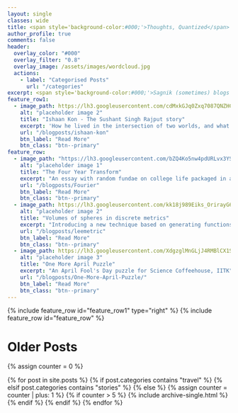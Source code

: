 ```yaml
---
layout: single
classes: wide
title: <span style='background-color:#000;'>Thoughts, Quantized</span>
author_profile: true
comments: false
header:
  overlay_color: "#000"
  overlay_filter: "0.8"
  overlay_image: /assets/images/wordcloud.jpg
  actions:
    - label: "Categorised Posts"
      url: "/categories"  
excerpt: <span style='background-color:#000;'>Sagnik (sometimes) blogs here</span>
feature_row1:
  - image_path: https://lh3.googleusercontent.com/cdMxkGJq0Zxq7087QNZHCu41ro3f5boLVrEIWQbGItSScHNbyKmDOsTpw11n_QRosTgZ4GHFaV1YDU--WAoHJV3anFChOaYH699dTIJzU--I1kzhDNpTb7GU1X5MQ_AV3yBXr4yS85I=w2400
    alt: "placeholder image 2"
    title: "Ishaan Kon - The Sushant Singh Rajput story"
    excerpt: 'How he lived in the intersection of two worlds, and what he meant to me as I was growing up'
    url: "/blogposts/ishaan-kon"
    btn_label: "Read More"
    btn_class: "btn--primary"
feature_row:
  - image_path: "https://lh3.googleusercontent.com/bZQ4Ko5nw4pdURLvx3YSFA83XdlGoipkk7-oB5ENcewybwAxkEihFIjq9NQL_kLIML0WVL_7T-ljdeUdHy1zttBPOtlK9FZSEH7TpEcsJWc5bP0pOb-oY_b84a_HCttX9syz_s9SLrI=w2400"
    alt: "placeholder image 1"
    title: "The Four Year Transform"
    excerpt: "An essay with random fundae on college life packaged in a giant pun"
    url: "/blogposts/Fourier"
    btn_label: "Read More"
    btn_class: "btn--primary"
  - image_path: https://lh3.googleusercontent.com/kk18j989Eiks_OrirayG6o2MY6XMKLJ6VjqW3p1od0tJnn9_Vut3BHepPhbNKFxyi90Tty1Ji3tgMitM8_3PNlElGt38BGcI49B2aQa9_7auSEuh9qWfFNc9o8N5CmEeDYoo_teOcLA=w2400
    alt: "placeholder image 2"
    title: "Volumes of spheres in discrete metrics"
    excerpt: "Introducing a new technique based on generating functions"
    url: "/blogposts/leemetric"
    btn_label: "Read More"
    btn_class: "btn--primary"
  - image_path: https://lh3.googleusercontent.com/XdgzglMnGLjJ4RMBlCX1S4gmCBt3nlqcJ9s3Wvq4zxMacm8kd_3fXMlVBuPCicm-Dr8EO_dbYlZwK4XHk2sEv1bflyCBOjThj0t10oeaXplAk12y_Ns4J8jAZu9gK9evIdS0KRLos6U=w2400
    alt: "placeholder image 3"
    title: "One More April Puzzle"
    excerpt: "An April Fool's Day puzzle for Science Coffeehouse, IITK"
    url: "/blogposts/One-More-April-Puzzle/"
    btn_label: "Read More"
    btn_class: "btn--primary"
---
```

{% include feature_row id="feature_row1" type="right" %}
{% include feature_row id="feature_row" %}
# Older Posts
{% assign counter = 0 %}

{% for post in site.posts %}
	{% if post.categories contains "travel" %}
	{% elsif post.categories contains "stories" %}
	{% else %}
        {% assign counter = counter | plus: 1 %}
        {% if counter > 5 %}
  		    {% include archive-single.html %}
        {% endif %}
	{% endif %}
{% endfor %}    
